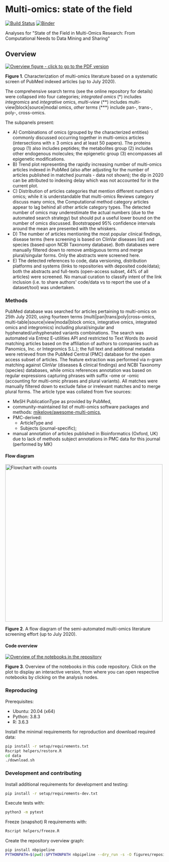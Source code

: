 # Multi-omics: state of the field

[![Build Status](https://travis-ci.com/krassowski/multi-omics-state-of-the-field.svg?token=JhArfvq99eozHLbsktv8&branch=master)](https://travis-ci.com/krassowski/multi-omics-state-of-the-field)
[![Binder](https://mybinder.org/badge_logo.svg)](https://mybinder.org/v2/gh/krassowski/multi-omics-state-of-the-field/HEAD?urlpath=lab/tree/)

Analyses for "State of the Field in Multi-Omics Research: From Computational Needs to Data Mining and Sharing"

## Overview

[![Overview figure - click to go to the PDF version](https://github.com/krassowski/multi-omics-state-of-the-field/blob/master/figures/overview.png?raw=true)](https://github.com/krassowski/multi-omics-state-of-the-field/blob/master/figures/overview.pdf)

**Figure 1**. Characterization of multi-omics literature based on a systematic screen of PubMed indexed articles (up to July 2020).

The comprehensive search terms (see the online repository for details) were collapsed into four categories;
_integrated omics_ (*) includes _integromics_ and _integrative_ omics,
_multi-view_ (\*\*) includes multi-view|block|source|modal omics,
_other terms_ (\*\*\*) include pan-, trans-, poly-, cross-omics.

The subpanels present:
- A) Combinations of omics (grouped by the characterized entities) commonly discussed occurring together in multi-omics articles (intersections with ≥ 3 omics and at least 50 papers).
The proteins group (1) also includes peptides; the metabolites group (2) includes other endogenous molecules; the epigenetic group (3) encompasses all epigenetic modifications.
- B) Trend plot representing the rapidly increasing number of multi-omics articles indexed in PubMed (also after adjusting for the number of articles published in matched journals - data not shown); the dip in 2020 can be attributed to indexing delay which was not accounted for in the current plot.
- C) Distribution of articles categories that mention different numbers of omics; while it is understandable that multi-omics Reviews category discuss many omics, the Computational method category articles appear to lag behind all other article category types.
The detected number of omics may underestimate the actual numbers (due to the automated search strategy) but should put a useful lower bound on the number of omics discussed.
Bootstrapped 95% confidence intervals around the mean are presented with the whiskers.
- D) The number of articles mentioning the most popular clinical findings, disease terms (here screening is based on ClinVar diseases list) and species (based upon NCBI Taxonomy database).
Both databases were manually filtered down to remove ambiguous terms and merge plural/singular forms.
Only the abstracts were screened here.
- E) The detected references to code, data versioning, distribution platforms and systems (links to repositories with deposited code/data); both the abstracts and full-texts (open-access subset, 44% of all articles) were screened.
No manual curation to classify intent of the link inclusion (i.e. to share authors' code/data vs to report the use of a dataset/tool) was undertaken.

### Methods

PubMed database was searched for articles pertaining to multi-omics on 25th July 2020, using fourteen terms (multi|pan|trans|poly|cross-omics, multi-table|source|view|modal|block omics, integrative omics, integrated omics and integromics) including plural/singular and hyphenated/unhyphenated variants combinations.
The search was automated via Entrez E-utilities API and restricted to Text Words (to avoid matching articles based on the affiliation of authors to companies such as Panomics, Inc. or Integromics S.L.); the full text and additional metadata were retrieved from the PubMed Central (PMC) database for the open access subset of articles.
The feature extraction was performed via n-gram matching against ClinVar (diseases & clinical findings) and NCBI Taxonomy (species) databases, while omics references annotation was based on regular expressions capturing phrases with suffix -ome or -omic (accounting for multi-omic phrases and plural variants).
All matches were manually filtered down to exclude false or irrelevant matches and to merge plural forms.
The article type was collated from five sources:
- MeSH PublicationType as provided by PubMed,
- community-maintained list of multi-omics software packages and methods: [mikelove/awesome-multi-omics](https://github.com/mikelove/awesome-multi-omics),
- PMC-derived:
   -  ArticleType and
   - Subjects (journal-specific);
- manual annotation of articles published in Bioinformatics (Oxford, UK) due to lack of methods subject annotations in PMC data for this journal (performed by MK)

#### Flow diagram

<img src="https://github.com/krassowski/multi-omics-state-of-the-field/blob/master/figures/flowchart.png?raw=true" title="Flowchart with counts" width=500>

**Figure 2**. A flow diagram of the semi-automated multi-omics literature screening effort (up to July 2020).


#### Code overview

[![Overview of the notebooks in the repository](https://github.com/krassowski/multi-omics-state-of-the-field/blob/master/figures/repository.svg)](https://raw.githubusercontent.com/krassowski/multi-omics-state-of-the-field/master/figures/repository.svg)

**Figure 3**. Overview of the notebooks in this code repository. Click on the plot to display an interactive version, from where you can open respective notebooks by clicking on the analysis nodes.


### Reproducing

Prerequisites:

- Ubuntu: 20.04 (x64)
- Python: 3.8.3
- R: 3.6.3

Install the minimal requirements for reproduction and download required data:

```bash
pip install -r setup/requirements.txt
Rscript helpers/restore.R
cd data
./download.sh
```


### Development and contributing

Install additional requirements for development and testing:

```bash
pip install -r setup/requirements-dev.txt
```

Execute tests with:

```bash
python3 -m pytest
```

Freeze (snapshot) R requirements with:

```bash
Rscript helpers/freeze.R
```

Create the repository overview graph:

```bash
pip install nbpipeline
PYTHONPATH=$(pwd):$PYTHONPATH nbpipeline --dry_run -s -O figures/repository.svg --display_graph_with none
```
